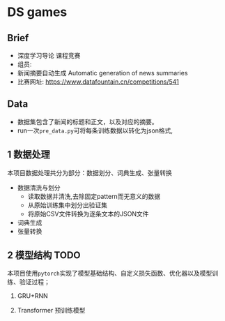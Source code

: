 # DS games
## Brief

- 深度学习导论 课程竞赛
- 组员: 
- 新闻摘要自动生成 
Automatic generation of news summaries
- 比赛网址: https://www.datafountain.cn/competitions/541

## Data

- 数据集包含了新闻的标题和正文，以及对应的摘要。
- run一次`pre_data.py`可将每条训练数据以转化为json格式,


## 1 数据处理
本项目数据处理共分为部分：数据划分、词典生成、张量转换
+ 数据清洗与划分
  + 读取数据并清洗,去除固定pattern而无意义的数据 
  + 从原始训练集中划分出验证集
  + 将原始CSV文件转换为逐条文本的JSON文件
+ 词典生成  
+ 张量转换  

## 2 模型结构 TODO
本项目使用`pytorch`实现了模型基础结构、自定义损失函数、优化器以及模型训练、验证过程；  

1. GRU+RNN

2. Transformer 预训练模型 